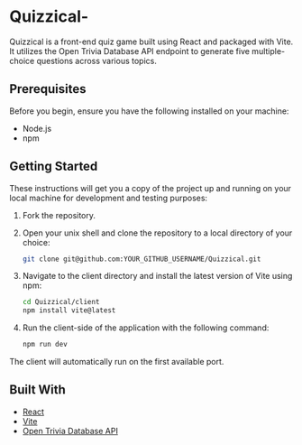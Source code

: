 # Quizzical-


Quizzical is a front-end quiz game built using React and packaged with Vite. It utilizes the Open Trivia Database API endpoint to generate five multiple-choice questions across various topics.

## Prerequisites

Before you begin, ensure you have the following installed on your machine:

- Node.js
- npm

## Getting Started

These instructions will get you a copy of the project up and running on your local machine for development and testing purposes:

1. Fork the repository.

2. Open your unix shell and clone the repository to a local directory of your choice:

    ```bash
    git clone git@github.com:YOUR_GITHUB_USERNAME/Quizzical.git
    ```

3. Navigate to the client directory and install the latest version of Vite using npm:

    ```bash
    cd Quizzical/client
    npm install vite@latest
    ```

4. Run the client-side of the application with the following command:

    ```bash
    npm run dev
    ```
The client will automatically run on the first available port.

## Built With

- [React](https://reactjs.org/)
- [Vite](https://vitejs.dev/)
- [Open Trivia Database API](https://opentdb.com/api.php?amount=5&type=multiple)


